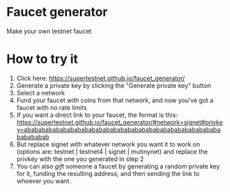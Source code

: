 # Faucet generator
Make your own testnet faucet

# How to try it
1. Click here: https://supertestnet.github.io/faucet_generator/
2. Generate a private key by clicking the "Generate private key" button
3. Select a network
4. Fund your faucet with coins from that network, and now you've got a faucet with no rate limits
5. If you want a direct link to your faucet, the format is this: https://supertestnet.github.io/faucet_generator/#network=signet#privkey=abababababababababababababababababababababababababababababababab
6. But replace signet with whatever network you want it to work on (options are: testnet | testnet4 | signet | mutinynet) and replace the privkey with the one you generated in step 2
7. You can also *gift* someone a faucet by generating a random private key for it, funding the resulting address, and then sending the link to whoever you want.
